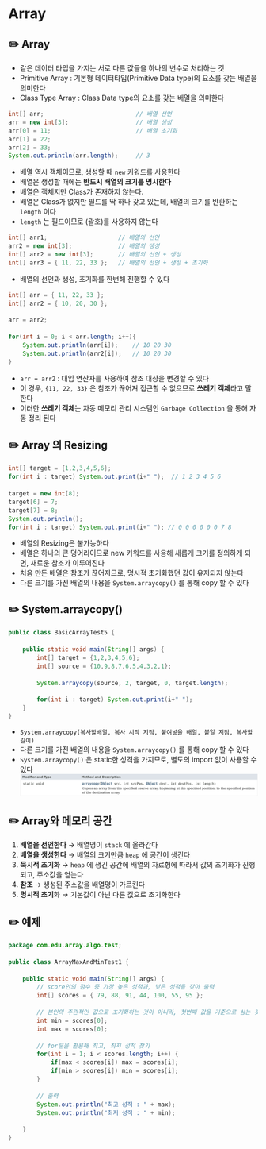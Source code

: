 # Array

## ✏️  Array

- 같은 데이터 타입을 가지는 서로 다른 값들을 하나의 변수로 처리하는 것
- Primitive Array : 기본형 데이터타입(Primitive Data type)의 요소를 갖는 배열을 의미한다
- Class Type Array : Class Data type의 요소를 갖는 배열을 의미한다

```java
int[] arr;                          // 배열 선언
arr = new int[3];                   // 배열 생성
arr[0] = 11;                        // 배열 초기화
arr[1] = 22;
arr[2] = 33;
System.out.println(arr.length);     // 3
```

- 배열 역시 객체이므로, 생성할 때 `new` 키워드를 사용한다
- 배열은 생성할 때에는 **반드시 배열의 크기를 명시한다**
- 배열은 객체지만 Class가 존재하지 않는다.
- 배열은 Class가 없지만 필드를 딱 하나 갖고 있는데, 배열의 크기를 반환하는 `length` 이다
- `length` 는 필드이므로 (괄호)를 사용하지 않는다

```java
int[] arr1;                    // 배열의 선언
arr2 = new int[3];             // 배열의 생성
int[] arr2 = new int[3];       // 배열의 선언 + 생성 
int[] arr3 = { 11, 22, 33 };   // 배열의 선언 + 생성 + 초기화
```

- 배열의 선언과 생성, 초기화를 한번해 진행할 수 있다

```java
int[] arr = { 11, 22, 33 };
int[] arr2 = { 10, 20, 30 };

arr = arr2;

for(int i = 0; i < arr.length; i++){
	System.out.println(arr[i]);    // 10 20 30
	System.out.println(arr2[i]);   // 10 20 30
}
```

- `arr = arr2` : 대입 연산자를 사용하여 참조 대상을 변경할 수 있다
- 이 경우, `{11, 22, 33}` 은 참조가 끊어져 접근할 수 없으므로 **쓰레기 객체**라고 말한다
- 이러한 **쓰레기 객체**는 자동 메모리 관리 시스템인 `Garbage Collection` 을 통해 자동 정리 된다

## ✏️  Array 의 Resizing

```java
int[] target = {1,2,3,4,5,6};
for(int i : target) System.out.print(i+" ");  // 1 2 3 4 5 6 

target = new int[8];
target[6] = 7;
target[7] = 8;
System.out.println();
for(int i : target) System.out.print(i+" "); // 0 0 0 0 0 0 7 8 
```

- 배열의 Resizing은 불가능하다
- 배열은 하나의 큰 덩어리이므로 new 키워드를 사용해 새롭게 크기를 정의하게 되면, 새로운 참조가 이루어진다
- 처음 만든 배열은 참조가 끊어지므로, 명시적 초기화했던 값이 유지되지 않는다
- 다른 크기를 가진 배열의 내용을 `System.arraycopy()` 를 통해 copy 할 수 있다

## ✏️  System.arraycopy()

```java
public class BasicArrayTest5 {

	public static void main(String[] args) {
		int[] target = {1,2,3,4,5,6};
		int[] source = {10,9,8,7,6,5,4,3,2,1};
		
		System.arraycopy(source, 2, target, 0, target.length);
		
		for(int i : target) System.out.print(i+" ");	
	}
}
```

- `System.arraycopy(복사할배열, 복사 시작 지점, 붙여넣을 배열, 붙일 지점, 복사할 길이)`
- 다른 크기를 가진 배열의 내용을 `System.arraycopy()` 를 통해 copy 할 수 있다
- `System.arraycopy()` 은 static한 성격을 가지므로, 별도의 import 없이 사용할 수 있다
   ![image](img/04.png) 
    

 

## ✏️  Array와 메모리 공간

1. **배열을 선언한다** → 배열명이 `stack` 에 올라간다
2. **배열을 생성한다** → 배열의 크기만큼 `heap` 에 공간이 생긴다
3. **묵시적 초기화** → `heap` 에 생긴 공간에 배열의 자료형에 따라서 값의 초기화가 진행되고, 주소값을 얻는다
4. **참조** → 생성된 주소값을 배열명이 가르킨다
5. **명시적 초기**화 → 기본값이 아닌 다른 값으로 초기화한다

## ✏️  예제

```java
package com.edu.array.algo.test;

public class ArrayMaxAndMinTest1 {

	public static void main(String[] args) {
		// score안의 점수 중 가장 높은 성적과, 낮은 성적을 찾아 출력
		int[] scores = { 79, 88, 91, 44, 100, 55, 95 };

		// 본인의 주관적인 값으로 초기화하는 것이 아니라, 첫번째 값을 기준으로 삼는 것을 권장한다
		int min = scores[0];
		int max = scores[0];
		
		// for문을 활용해 최고, 최저 성적 찾기
		for(int i = 1; i < scores.length; i++) {
			if(max < scores[i]) max = scores[i];
			if(min > scores[i]) min = scores[i];
		}
		
		// 출력
		System.out.println("최고 성적 : " + max);
		System.out.println("최저 성적 : " + min);
		
	}
}
```